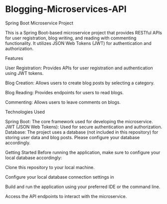 # Blogging-Microservices-API

Spring Boot Microservice Project

This is a Spring Boot-based microservice project that provides RESTful APIs for user registration, blog writing, and reading with commenting functionality. It utilizes JSON Web Tokens (JWT) for authentication and authorization.

Features

User Registration: Provides APIs for user registration and authentication using JWT tokens.

Blog Creation: Allows users to create blog posts by selecting a category.

Blog Reading: Provides endpoints for users to read blogs.

Commenting: Allows users to leave comments on blogs.

Technologies Used

Spring Boot: The core framework used for developing the microservice.
JWT (JSON Web Tokens): Used for secure authentication and authorization.
Database: The project uses a database (not included in this repository) for storing user data and blog posts. Please configure your database accordingly.

Getting Started
Before running the application, make sure to configure your local database accordingly:

Clone this repository to your local machine.

Configure your local database connection settings in 

Build and run the application using your preferred IDE or the command line.

Access the API endpoints to interact with the microservice.
